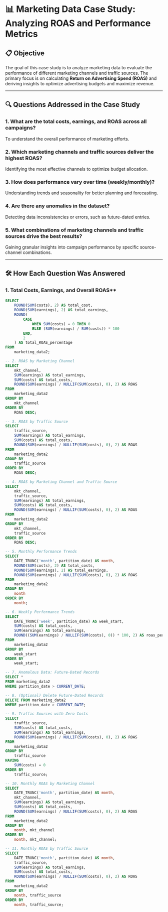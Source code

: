 # 📊 Marketing Data Case Study: Analyzing ROAS and Performance Metrics

## 📋 Objective

The goal of this case study is to analyze marketing data to evaluate the performance of different marketing channels and traffic sources. The primary focus is on calculating **Return on Advertising Spend (ROAS)** and deriving insights to optimize advertising budgets and maximize revenue.

---

## 🔍 Questions Addressed in the Case Study

### 1. **What are the total costs, earnings, and ROAS across all campaigns?**
   To understand the overall performance of marketing efforts.

### 2. **Which marketing channels and traffic sources deliver the highest ROAS?**
   Identifying the most effective channels to optimize budget allocation.

### 3. **How does performance vary over time (weekly/monthly)?**
   Understanding trends and seasonality for better planning and forecasting.

### 4. **Are there any anomalies in the dataset?**
   Detecting data inconsistencies or errors, such as future-dated entries.

### 5. **What combinations of marketing channels and traffic sources drive the best results?**
   Gaining granular insights into campaign performance by specific source-channel combinations.

---

## 🛠️ How Each Question Was Answered


### 1. Total Costs, Earnings, and Overall ROAS**
```sql
SELECT 
    ROUND(SUM(costs), 2) AS total_cost,
    ROUND(SUM(earnings), 2) AS total_earnings,
    ROUND(
        CASE 
            WHEN SUM(costs) = 0 THEN 0
            ELSE (SUM(earnings) / SUM(costs)) * 100
        END, 
        2
    ) AS total_ROAS_percentage
FROM 
    marketing_data2;

-- 2. ROAS by Marketing Channel
SELECT 
    mkt_channel,
    SUM(earnings) AS total_earnings,
    SUM(costs) AS total_costs,
    ROUND(SUM(earnings) / NULLIF(SUM(costs), 0), 2) AS ROAS
FROM 
    marketing_data2
GROUP BY 
    mkt_channel
ORDER BY 
    ROAS DESC;

-- 3. ROAS by Traffic Source
SELECT 
    traffic_source,
    SUM(earnings) AS total_earnings,
    SUM(costs) AS total_costs,
    ROUND(SUM(earnings) / NULLIF(SUM(costs), 0), 2) AS ROAS
FROM 
    marketing_data2
GROUP BY 
    traffic_source
ORDER BY 
    ROAS DESC;

-- 4. ROAS by Marketing Channel and Traffic Source
SELECT 
    mkt_channel,
    traffic_source,
    SUM(earnings) AS total_earnings,
    SUM(costs) AS total_costs,
    ROUND(SUM(earnings) / NULLIF(SUM(costs), 0), 2) AS ROAS
FROM 
    marketing_data2
GROUP BY 
    mkt_channel, 
    traffic_source
ORDER BY 
    ROAS DESC;

-- 5. Monthly Performance Trends
SELECT 
    DATE_TRUNC('month', partition_date) AS month,
    ROUND(SUM(costs), 2) AS total_costs,
    ROUND(SUM(earnings), 2) AS total_earnings,
    ROUND(SUM(earnings) / NULLIF(SUM(costs), 0), 2) AS ROAS
FROM 
    marketing_data2
GROUP BY 
    month
ORDER BY 
    month;

-- 6. Weekly Performance Trends
SELECT 
    DATE_TRUNC('week', partition_date) AS week_start,
    SUM(costs) AS total_costs,
    SUM(earnings) AS total_earnings,
    ROUND((SUM(earnings) / NULLIF(SUM(costs), 0)) * 100, 2) AS roas_percentage
FROM 
    marketing_data2
GROUP BY 
    week_start
ORDER BY 
    week_start;

-- 7. Anomalous Data: Future-Dated Records
SELECT *
FROM marketing_data2
WHERE partition_date > CURRENT_DATE;

-- 8. (Optional) Delete Future-Dated Records
DELETE FROM marketing_data2
WHERE partition_date > CURRENT_DATE;

-- 9. Traffic Sources with Zero Costs
SELECT 
    traffic_source,
    SUM(costs) AS total_costs,
    SUM(earnings) AS total_earnings,
    ROUND(SUM(earnings) / NULLIF(SUM(costs), 0), 2) AS ROAS
FROM 
    marketing_data2
GROUP BY 
    traffic_source
HAVING 
    SUM(costs) = 0
ORDER BY 
    traffic_source;

-- 10. Monthly ROAS by Marketing Channel
SELECT 
    DATE_TRUNC('month', partition_date) AS month,
    mkt_channel,
    SUM(earnings) AS total_earnings,
    SUM(costs) AS total_costs,
    ROUND(SUM(earnings) / NULLIF(SUM(costs), 0), 2) AS ROAS
FROM 
    marketing_data2
GROUP BY 
    month, mkt_channel
ORDER BY 
    month, mkt_channel;

-- 11. Monthly ROAS by Traffic Source
SELECT 
    DATE_TRUNC('month', partition_date) AS month,
    traffic_source,
    SUM(earnings) AS total_earnings,
    SUM(costs) AS total_costs,
    ROUND(SUM(earnings) / NULLIF(SUM(costs), 0), 2) AS ROAS
FROM 
    marketing_data2
GROUP BY 
    month, traffic_source
ORDER BY 
    month, traffic_source;

